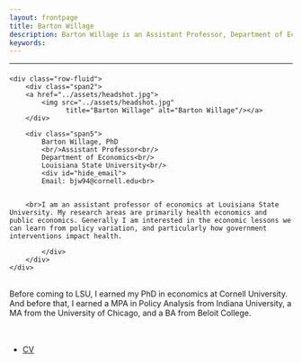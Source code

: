 ```yaml
---
layout: frontpage
title: Barton Willage
description: Barton Willage is an Assistant Professor, Department of Economics, Louisiana State University. 
keywords: 
---
```





---

<div class="container">
<h4><a name="contact"></a></h4>

    <div class="row-fluid">
        <div class="span2">
        <a href="../assets/headshot.jpg">
            <img src="../assets/headshot.jpg"
                  title="Barton Willage" alt="Barton Willage"/></a>
        </div>
        
        <div class="span5">
            Barton Willage, PhD
            <br/>Assistant Professor<br/>
            Department of Economics<br/>
            Louisiana State University<br/>
            <div id="hide_email">
            Email: bjw94@cornell.edu<br>
        
        
        <br>I am an assistant professor of economics at Louisiana State University. My research areas are primarily health economics and public economics. Generally I am interested in the economic lessons we can learn from policy variation, and particularly how government interventions impact health.
        
            </div>
        </div>
    </div>
</div>

<br>Before coming to LSU, I earned my PhD in economics at Cornell University. And before that, I earned a MPA in Policy Analysis from Indiana University, a MA from the University of Chicago, and a BA from Beloit College. <br><br><br>
        
<div class="navbar">
  <div class="navbar-inner">
      <ul class="nav">
          <li><a href="{{ BASE_PATH }}/assets/CV.pdf">CV</a></li>
<!--      <li><a href="https://github.com/bjwillage">GitHub</a></li> -->
<!--          <li><a href="https://twitter.com/bartonwillage">Twitter (@BartonWillage)</a></li>  -->
      </ul>
  </div>
</div>

<!--            If date doesn't work, here is another way
<!-- <script language="Javascript">
<!-- document.write("Last Modified: " + document.lastModified +"");
<!-- </SCRIPT>

<!-- [curriculum vitae ![CV as pdf]({{ BASE_PATH }}/pages/icons16/pdf-icon.png)]({{ BASE_PATH }}/assets/CV.pdf)<br/> -->
